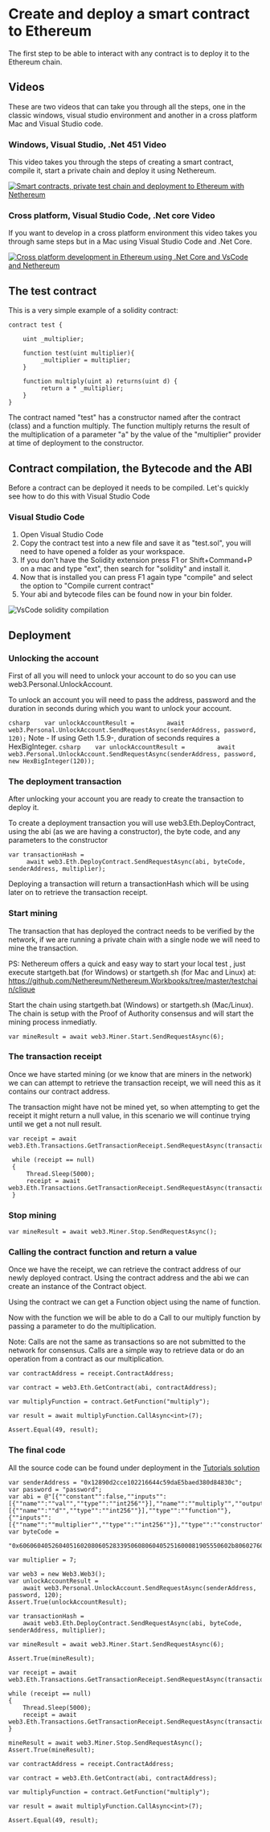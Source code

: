 Create and deploy a smart contract to Ethereum
==============================================

The first step to be able to interact with any contract is to deploy it
to the Ethereum chain.

Videos
------

These are two videos that can take you through all the steps, one in the
classic windows, visual studio environment and another in a cross
platform Mac and Visual Studio code.

### Windows, Visual Studio, .Net 451 Video

This video takes you through the steps of creating a smart contract,
compile it, start a private chain and deploy it using Nethereum.

[![Smart contracts, private test chain and deployment to Ethereum with
Nethereum](http://img.youtube.com/vi/4t5Z3eX59k4/0.jpg)](http://www.youtube.com/watch?v=4t5Z3eX59k4)

### Cross platform, Visual Studio Code, .Net core Video

If you want to develop in a cross platform environment this video takes
you through same steps but in a Mac using Visual Studio Code and .Net
Core.

[![Cross platform development in Ethereum using .Net Core and VsCode and
Nethereum](http://img.youtube.com/vi/M1qKcJyQcMY/0.jpg)](http://www.youtube.com/watch?v=M1qKcJyQcMY)

The test contract
-----------------

This is a very simple example of a solidity contract:

``` {.sourceCode .javascript}
contract test {

    uint _multiplier;

    function test(uint multiplier){
         _multiplier = multiplier;
    }

    function multiply(uint a) returns(uint d) {
         return a * _multiplier;
    }
}
```

The contract named "test" has a constructor named after the contract
(class) and a function multiply. The function multiply returns the
result of the multiplication of a parameter "a" by the value of the
"multiplier" provider at time of deployment to the constructor.

Contract compilation, the Bytecode and the ABI
----------------------------------------------

Before a contract can be deployed it needs to be compiled. Let's quickly
see how to do this with Visual Studio Code

### Visual Studio Code

1.  Open Visual Studio Code
2.  Copy the contract test into a new file and save it as "test.sol",
    you will need to have opened a folder as your workspace.
3.  If you don't have the Solidity extension press F1 or Shift+Command+P
    on a mac and type "ext", then search for "solidity" and install it.
4.  Now that is installed you can press F1 again type "compile" and
    select the option to "Compile current contract"
5.  Your abi and bytecode files can be found now in your bin folder.

![VsCode solidity
compilation](https://raw.githubusercontent.com/Nethereum/Nethereum/master/docs/screenshots/vscode.png)

Deployment
----------

### Unlocking the account

First of all you will need to unlock your account to do so you can use
web3.Personal.UnlockAccount.

To unlock an account you will need to pass the address, password and the
duration in seconds during which you want to unlock your account.

`csharp    var unlockAccountResult =         await web3.Personal.UnlockAccount.SendRequestAsync(senderAddress, password, 120);`
Note - If using Geth 1.5.9-, duration of seconds requires a
HexBigInteger.
`csharp    var unlockAccountResult =         await web3.Personal.UnlockAccount.SendRequestAsync(senderAddress, password, new HexBigInteger(120));`

### The deployment transaction

After unlocking your account you are ready to create the transaction to
deploy it.

To create a deployment transaction you will use web3.Eth.DeployContract,
using the abi (as we are having a constructor), the byte code, and any
parameters to the constructor

``` {.sourceCode .csharp}
var transactionHash =
     await web3.Eth.DeployContract.SendRequestAsync(abi, byteCode, senderAddress, multiplier);
```

Deploying a transaction will return a transactionHash which will be
using later on to retrieve the transaction receipt.

### Start mining

The transaction that has deployed the contract needs to be verified by
the network, if we are running a private chain with a single node we
will need to mine the transaction.

PS: Nethereum offers a quick and easy way to start your local test ,
just execute startgeth.bat (for Windows) or startgeth.sh (for Mac and
Linux) at:
<https://github.com/Nethereum/Nethereum.Workbooks/tree/master/testchain/clique>

Start the chain using startgeth.bat (Windows) or startgeth.sh
(Mac/Linux). The chain is setup with the Proof of Authority consensus
and will start the mining process inmediatly.

``` {.sourceCode .csharp}
var mineResult = await web3.Miner.Start.SendRequestAsync(6);
```

### The transaction receipt

Once we have started mining (or we know that are miners in the network)
we can can attempt to retrieve the transaction receipt, we will need
this as it contains our contract address.

The transaction might have not be mined yet, so when attempting to get
the receipt it might return a null value, in this scenario we will
continue trying until we get a not null result.

``` {.sourceCode .csharp}
var receipt = await web3.Eth.Transactions.GetTransactionReceipt.SendRequestAsync(transactionHash);

 while (receipt == null)
 {
     Thread.Sleep(5000);
     receipt = await web3.Eth.Transactions.GetTransactionReceipt.SendRequestAsync(transactionHash);
 }
```

### Stop mining

``` {.sourceCode .csharp}
var mineResult = await web3.Miner.Stop.SendRequestAsync();
```

### Calling the contract function and return a value

Once we have the receipt, we can retrieve the contract address of our
newly deployed contract. Using the contract address and the abi we can
create an instance of the Contract object.

Using the contract we can get a Function object using the name of
function.

Now with the function we will be able to do a Call to our multiply
function by passing a parameter to do the multiplication.

Note: Calls are not the same as transactions so are not submitted to the
network for consensus. Calls are a simple way to retrieve data or do an
operation from a contract as our multiplication.

``` {.sourceCode .csharp}
var contractAddress = receipt.ContractAddress;

var contract = web3.Eth.GetContract(abi, contractAddress);

var multiplyFunction = contract.GetFunction("multiply");

var result = await multiplyFunction.CallAsync<int>(7);

Assert.Equal(49, result);
```

### The final code

All the source code can be found under deployment in the [Tutorials
solution](https://github.com/Nethereum/Nethereum/tree/master/src/Nethereum.Tutorials)

``` {.sourceCode .csharp}
var senderAddress = "0x12890d2cce102216644c59daE5baed380d84830c";
var password = "password";
var abi = @"[{""constant"":false,""inputs"":[{""name"":""val"",""type"":""int256""}],""name"":""multiply"",""outputs"":[{""name"":""d"",""type"":""int256""}],""type"":""function""},{""inputs"":[{""name"":""multiplier"",""type"":""int256""}],""type"":""constructor""}]";
var byteCode =
    "0x60606040526040516020806052833950608060405251600081905550602b8060276000396000f3606060405260e060020a60003504631df4f1448114601a575b005b600054600435026060908152602090f3";

var multiplier = 7;

var web3 = new Web3.Web3();
var unlockAccountResult =
    await web3.Personal.UnlockAccount.SendRequestAsync(senderAddress, password, 120);
Assert.True(unlockAccountResult);

var transactionHash =
    await web3.Eth.DeployContract.SendRequestAsync(abi, byteCode, senderAddress, multiplier);

var mineResult = await web3.Miner.Start.SendRequestAsync(6);

Assert.True(mineResult);

var receipt = await web3.Eth.Transactions.GetTransactionReceipt.SendRequestAsync(transactionHash);

while (receipt == null)
{
    Thread.Sleep(5000);
    receipt = await web3.Eth.Transactions.GetTransactionReceipt.SendRequestAsync(transactionHash);
}

mineResult = await web3.Miner.Stop.SendRequestAsync();
Assert.True(mineResult);

var contractAddress = receipt.ContractAddress;

var contract = web3.Eth.GetContract(abi, contractAddress);

var multiplyFunction = contract.GetFunction("multiply");

var result = await multiplyFunction.CallAsync<int>(7);

Assert.Equal(49, result);
```
